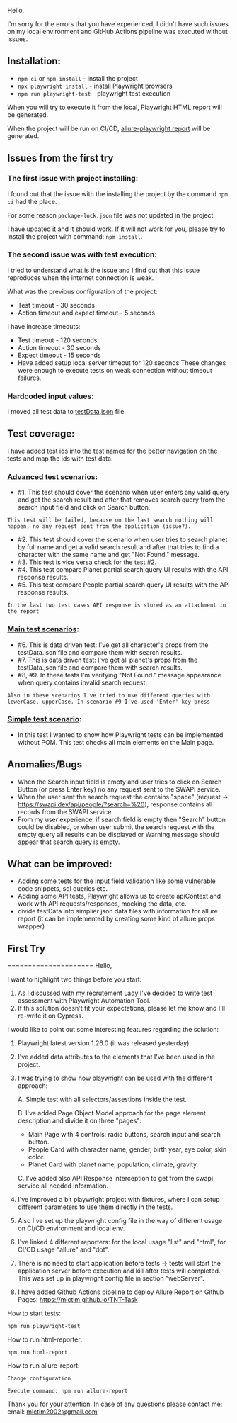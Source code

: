 Hello,

I'm sorry for the errors that you have experienced, I didn't have such issues on my local environment 
and GitHub Actions pipeline was executed without issues.

## Installation:

* ```npm ci``` or ```npm install``` - install the project
* ```npx playwright install``` - install Playwright browsers
* ```npm run playwright-test``` - playwright test execution

When you will try to execute it from the local, Playwright HTML report will be generated.

When the project will be run on CI/CD, [allure-playwright report](https://mictim.github.io/TNT-Task/) will be generated.

## Issues from the first try

### The first issue with project installing:
I found out that the issue with the installing the project by the command `npm ci` had the place.

For some reason `package-lock.json` file was not updated in the project.

I have updated it and it should work. If it will not work for you, please try to install the project with command:
`npm install`.

### The second issue was with test execution:
I tried to understand what is the issue and I find out that this issue reproduces when the internet connection is weak.

What was the previous configuration of the project:
* Test timeout - 30 seconds
* Action timeout and expect timeout - 5 seconds

I have increase timeouts:
* Test timeout - 120 seconds
* Action timeout - 30 seconds
* Expect timeout - 15 seconds
* Have added setup local server timeout for 120 seconds
These changes were enough to execute tests on weak connection without timeout failures.

### Hardcoded input values:
I moved all test data to [testData.json](./e2e/resources/testData.json) file.

## Test coverage:
I have added test ids into the test names for the better navigation on the tests and map the ids with test data.

### [Advanced test scenarios](./e2e/tests/advanced.spec.ts):
* #1. This test should cover the scenario when user enters any valid query and get the search result and after that removes search query from the search input field and click on Search button.

`This test will be failed, because on the last search nothing will happen, no any request sent from the application (issue?).`
* #2. This test should cover the scenario when user tries to search planet by full name and get a valid search result and after that tries to find a character with the same name and get "Not Found." message.
* #3. This test is vice versa check for the test #2.
* #4. This test compare Planet partial search query UI results with the API response results.
* #5. This test compare People partial search query UI results with the API response results.

`In the last two test cases API response is stored as an attachment in the report`

### [Main test scenarios](./e2e/tests/starWars.spec.ts):
* #6. This is data driven test: I've get all character's props from the testData.json file and compare them with search results.
* #7. This is data driven test: I've get all planet's props from the testData.json file and compare them with search results.
* #8, #9. In these tests I'm verifying "Not Found." message appearance when query contains invalid search request.

`Also in these scenarios I've tried to use different queries with lowerCase, upperCase.
In scenario #9 I've used 'Enter' key press`

### [Simple test scenario](./e2e/tests/simpleTest.spec.ts):
* In this test I wanted to show how Playwright tests can be implemented without POM. This test checks all main elements on the Main page.

## Anomalies/Bugs
* When the Search input field is empty and user tries to click on Search Button (or press Enter key) no any request sent to the SWAPI service.
* When the user sent the search request the contains "space" (request -> https://swapi.dev/api/people/?search=%20), response contains all records from the SWAPI service.
* From my user experience, if search field is empty then "Search" button could be disabled, or when user submit the search request with the empty query all results can be displayed or Warning message should appear that search query is empty.

## What can be improved:
* Adding some tests for the input field validation like some vulnerable code snippets, sql queries etc.
* Adding some API tests, Playwright allows us to create apiContext and work with API requests/responses, mocking the data, etc.
* divide testData into simplier json data files with information for allure report (it can be implemented by creating some kind of allure props wrapper)


## First Try
=====================
Hello,

I want to highlight two things before you start:
1. As I discussed with my recrutement Lady I've decided to write test assessment with Playwright Automation Tool.
2. If this solution doesn't fit your expectations, please let me know and I'll re-write it on Cypress.

I would like to point out some interesting features regarding the solution:
1. Playwright latest version 1.26.0 (it was released yesterday).

2. I've added data attributes to the elements that I've been used in the project.

3. I was trying to show how playwright can be used with the different approach:

    A. Simple test with all selectors/assestions inside the test.

    B. I've added Page Object Model approach for the page element description and divide it on three "pages":
    -   Main Page with 4 controls: radio buttons, search input and search button.
    -   People Card with character name, gender, birth year, eye color, skin color.
    -   Planet Card with planet name, population, climate, gravity.

    C. I've added also API Response interception to get from the swapi service all needed information.

4. I've improved a bit playwright project with fixtures, where I can setup different parameters to use them directly in the tests. 

5. Also I've set up the playwright config file in the way of different usage on CI/CD environment and local env.

6. I've linked 4 different reporters: for the local usage "list" and "html", for CI/CD usage "allure" and "dot".

7. There is no need to start application before tests -> tests will start the application server before execution and kill after tests will completed. This was set up in playwright config file in section "webServer".

8. I have added Github Actions pipeline to deploy Allure Report on Github Pages: 
https://mictim.github.io/TNT-Task

How to start tests:

```npm run playwright-test```

How to run html-reporter:

```npm run html-report```

How to run allure-report:

```Change configuration```

```Execute command: npm run allure-report```


Thank you for your attention.
In case of any questions please contact me: 
email: mictim2002@gmail.com

